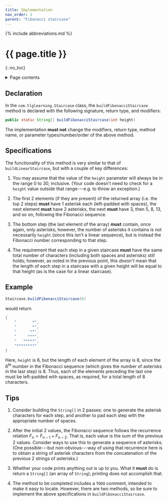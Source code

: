 ```yaml
---
title: Implementation
nav_order: 1
parent: "Fibonacci staircase"
---
```


{% include abbreviations.md %}

# {{ page.title }}
{:.no_toc}

<details markdown="block">
  <summary>Page contents</summary>
* TOC
{:toc}
</details>

## Declaration

In the `com.tlglearning.Staircase` class, the `buildFibonacciStaircase` method is declared with the following signature, return type, and modifiers:

```java
public static String[] buildFibonacciStaircase(int height)
```

The implementation **must not** change the modifiers, return type, method name, or parameter types/number/order of the above method.

## Specifications

The functionality of this method is very similar to that of `buildLinearStaircase`, but with a couple of key differences:

1. You may assume that the value of the `height` parameter will always be in the range 0 to 30, inclusive. (Your code doesn't need to check for a `height` value outside that range---e.g. to throw an exception.) 

2. The first 2 elements (if they are present) of the returned array (i.e. the top 2 steps) **must** have 1 asterisk each (left-padded with spaces), the next element **must** have 2 asterisks, the next **must** have 3, then 5, 8, 13, and so on, following the Fibonacci sequence. 

3. The bottom step (the last element of the array) **must** contain, once again,  only asterisks; however, the number of asterisks it contains is not necessarily `height` (since this isn't a linear sequence), but is instead the Fibonacci number corresponding to that step.

4. The requirement that each step in a given staircase **must** have the same total number of characters (including both spaces and asterisks) still holds; however, as noted in the previous point, this _doesn't_ mean that the length of each step in a staircase with a given height will be equal to that height (as is the case for a linear staircase).

## Example

```java
Staircase.buildFibonacciStaircase(6)
```

would return 

```java
{
    "       *",
    "       *",
    "      **".
    "     ***",
    "   *****",
    "********"
}
```

Here, `height` is 6, but the length of each element of the array is 8, since the 6<sup>th</sup> number in the Fibonacci sequence (which gives the number of asterisks in the last step) is 8. Thus, each of the elements preceding the last one must be left-padded with spaces, as required, for a total length of 8 characters.

## Tips

1. Consider building the `String[]` in 2 passes: one to generate the asterisk characters for each step, and another to pad each step with the appropriate number of spaces.

2. After the initial 2 values, the Fibonacci sequence follows the recurrence relation $F_n = F_{n - 1} + F_{n - 2}$. That is, each value is the sum of the previous 2 values. Consider ways to use this to generate a sequence of asterisks. (One possible---but non-obvious---way of using that recurrence here is to obtain a string of asterisk characters from the concatenation of the previous 2 strings of asterisks.)

3. Whether your code prints anything out is up to you. What it **must** do is return a `String[]` (an array of `String`); printing does not accomplish that.

4. The method to be completed includes a `TODO` comment, intended to make it easy to locate. However, there are two methods, so be sure to implement the above specifications in `buildFibonacciStaircase`.
